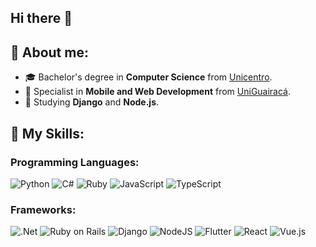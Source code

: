 ## Hi there 👋

## 💫 About me:
- 🎓 Bachelor's degree in **Computer Science** from <a href="https://www3.unicentro.br/">Unicentro</a>.
- 🔭 Specialist in **Mobile and Web Development** from <a href="https://www.guairaca.com.br/">UniGuairacá</a>.
- 🌱 Studying **Django** and **Node.js**.

## 🚀 My Skills:

### Programming Languages:
![Python](https://img.shields.io/badge/python-3670A0?style=for-the-badge&logo=python&logoColor=white) 
![C#](https://img.shields.io/badge/C%23-239120?style=for-the-badge&logo=c-sharp&logoColor=white) 
![Ruby](https://img.shields.io/badge/ruby-Ff0000?style=for-the-badge&logo=ruby&logoColor=white) 
![JavaScript](https://img.shields.io/badge/javascript-%23323330.svg?style=for-the-badge&logo=javascript&logoColor=white) 
![TypeScript](https://img.shields.io/badge/typescript-%23007ACC.svg?style=for-the-badge&logo=typescript&logoColor=white) 

### Frameworks:
![.Net](https://img.shields.io/badge/.net-239120?style=for-the-badge&logo=.net&logoColor=white) 
![Ruby on Rails](https://img.shields.io/badge/rails-Ff0000?style=for-the-badge&logo=ruby-on-rails&logoColor=white) 
![Django](https://img.shields.io/badge/django-%23092E20.svg?style=for-the-badge&logo=django&logoColor=white)
![NodeJS](https://img.shields.io/badge/node.js-6DA55F?style=for-the-badge&logo=node.js&logoColor=white) 
![Flutter](https://img.shields.io/badge/Flutter-02569B?style=for-the-badge&logo=flutter&logoColor=white)
![React](https://img.shields.io/badge/react-%2320232a.svg?style=for-the-badge&logo=react&logoColor=white) 
![Vue.js](https://img.shields.io/badge/vue.js-%0d98ba.svg?style=for-the-badge&logo=vue.js&logoColor=white) 
